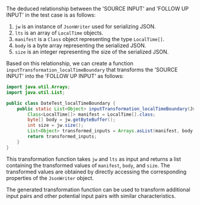 The deduced relationship between the 'SOURCE INPUT' and 'FOLLOW UP INPUT' in the test case is as follows:

1. `jw` is an instance of `JsonWriter` used for serializing JSON.
2. `lts` is an array of `LocalTime` objects.
3. `manifest` is a `Class` object representing the type `LocalTime[]`.
4. `body` is a byte array representing the serialized JSON.
5. `size` is an integer representing the size of the serialized JSON.

Based on this relationship, we can create a function `inputTransformation_localTimeBoundary` that transforms the 'SOURCE INPUT' into the 'FOLLOW UP INPUT' as follows:

```java
import java.util.Arrays;
import java.util.List;

public class DateTest_localTimeBoundary {
    public static List<Object> inputTransformation_localTimeBoundary(JsonWriter jw, LocalTime[] lts) {
        Class<LocalTime[]> manifest = LocalTime[].class;
        byte[] body = jw.getByteBuffer();
        int size = jw.size();
        List<Object> transformed_inputs = Arrays.asList(manifest, body, size);
        return transformed_inputs;
    }
}
```

This transformation function takes `jw` and `lts` as input and returns a list containing the transformed values of `manifest`, `body`, and `size`. The transformed values are obtained by directly accessing the corresponding properties of the `JsonWriter` object.

The generated transformation function can be used to transform additional input pairs and other potential input pairs with similar characteristics.
